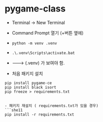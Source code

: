 # pygame-class

- Terminal -> New Terminal
- Command Prompt 열기 (+버튼 옆에)
- `python -m venv .venv`
- `.\.venv\Scripts\activate.bat`
- ---> (.venv) 가 보여야 함.

- 처음 패키지 설치
```shell
pip install pygame-ce
pip install black isort
pip freeze > requirements.txt


- 패키지 재설치 ( requirements.txt가 있을 경우)
```she11
pip install -r requirements.txt
```
